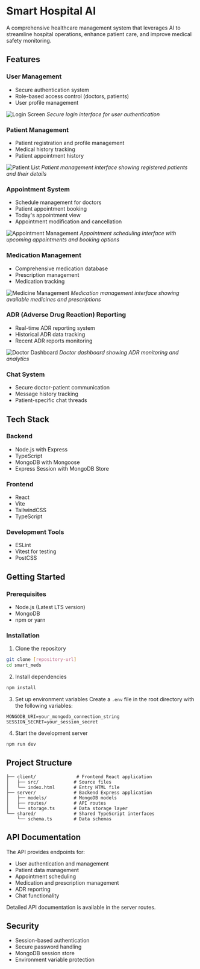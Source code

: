 # Smart Hospital AI

A comprehensive healthcare management system that leverages AI to streamline hospital operations, enhance patient care, and improve medical safety monitoring.

## Features

### User Management
- Secure authentication system
- Role-based access control (doctors, patients)
- User profile management

![Login Screen](./images/login.svg)
*Secure login interface for user authentication*

### Patient Management
- Patient registration and profile management
- Medical history tracking
- Patient appointment history

![Patient List](./images/patient-list.svg)
*Patient management interface showing registered patients and their details*

### Appointment System
- Schedule management for doctors
- Patient appointment booking
- Today's appointment view
- Appointment modification and cancellation

![Appointment Management](./images/appointments.svg)
*Appointment scheduling interface with upcoming appointments and booking options*

### Medication Management
- Comprehensive medication database
- Prescription management
- Medication tracking

![Medicine Management](./images/medicine-management.svg)
*Medication management interface showing available medicines and prescriptions*

### ADR (Adverse Drug Reaction) Reporting
- Real-time ADR reporting system
- Historical ADR data tracking
- Recent ADR reports monitoring

![Doctor Dashboard](./images/doctor-dashboard.svg)
*Doctor dashboard showing ADR monitoring and analytics*

### Chat System
- Secure doctor-patient communication
- Message history tracking
- Patient-specific chat threads

## Tech Stack

### Backend
- Node.js with Express
- TypeScript
- MongoDB with Mongoose
- Express Session with MongoDB Store

### Frontend
- React
- Vite
- TailwindCSS
- TypeScript

### Development Tools
- ESLint
- Vitest for testing
- PostCSS

## Getting Started

### Prerequisites
- Node.js (Latest LTS version)
- MongoDB
- npm or yarn

### Installation

1. Clone the repository
```bash
git clone [repository-url]
cd smart_meds
```

2. Install dependencies
```bash
npm install
```

3. Set up environment variables
Create a `.env` file in the root directory with the following variables:
```env
MONGODB_URI=your_mongodb_connection_string
SESSION_SECRET=your_session_secret
```

4. Start the development server
```bash
npm run dev
```

## Project Structure

```
├── client/               # Frontend React application
│   ├── src/             # Source files
│   └── index.html       # Entry HTML file
├── server/              # Backend Express application
│   ├── models/          # MongoDB models
│   ├── routes/          # API routes
│   └── storage.ts       # Data storage layer
└── shared/              # Shared TypeScript interfaces
    └── schema.ts        # Data schemas
```

## API Documentation

The API provides endpoints for:
- User authentication and management
- Patient data management
- Appointment scheduling
- Medication and prescription management
- ADR reporting
- Chat functionality

Detailed API documentation is available in the server routes.

## Security

- Session-based authentication
- Secure password handling
- MongoDB session store
- Environment variable protection



